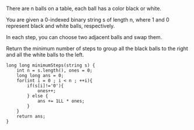 
There are n balls on a table, each ball has a color black or white.

You are given a 0-indexed binary string s of length n, where 1 and 0 represent black and white balls, respectively.

In each step, you can choose two adjacent balls and swap them.

Return the minimum number of steps to group all the black balls to the right and all the white balls to the left.


```
long long minimumSteps(string s) {
    int n = s.length(), ones = 0;
    long long ans = 0;
    for(int i = 0 ; i < n ; ++i){
        if(s[i]!='0'){
            ones++;
        } else {
            ans += 1LL * ones;
        }
    }
    return ans;
}
```